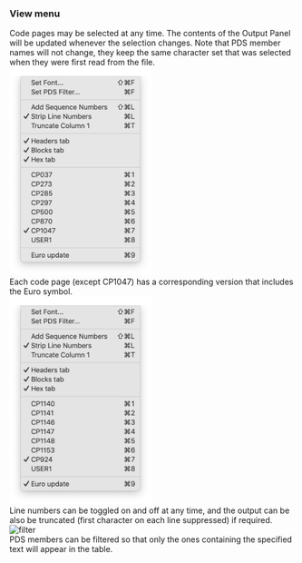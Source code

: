 ### View menu
Code pages may be selected at any time. The contents of the Output Panel will be updated whenever the selection changes. Note that PDS member names will not change, they keep the same character set that was selected when they were first read from the file.   
<img src="xmit-view-menu-1.png" alt="view1" width="250"/>  
Each code page (except CP1047) has a corresponding version that includes the Euro symbol.  
<img src="xmit-view-menu-2.png" alt="view2" width="250"/>  
Line numbers can be toggled on and off at any time, and the output can be also be truncated (first character on each line suppressed) if required.  
<img src="xmit-filter-menu.png" alt="filter" width="250"/>  
PDS members can be filtered so that only the ones containing the specified text will appear in the table.
